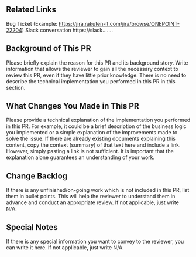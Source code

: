 ## Related Links
Bug Ticket  (Example: https://jira.rakuten-it.com/jira/browse/ONEPOINT-22204)
Slack conversation  https://slack.......
  
## Background of This PR
Please briefly explain the reason for this PR and its background story.
Write information that allows the reviewer to gain all the necessary context to review this PR, even if they have little prior knowledge.
There is no need to describe the technical implementation you performed in this PR in this section.
 
## What Changes You Made in This PR
Please provide a technical explanation of the implementation you performed in this PR. For example, it could be a brief description of the business logic you implemented or a simple explanation of the improvements made to solve the issue. If there are already existing documents explaining this content, copy the context (summary) of that text here and include a link. However, simply pasting a link is not sufficient. It is important that the explanation alone guarantees an understanding of your work.
 
## Change Backlog
If there is any unfinished/on-going work which is not included in this PR, list them in bullet points.
This will help the reviewer to understand them in advance and conduct an appropriate review.
If not applicable, just write N/A.
 
## Special Notes
If there is any special information you want to convey to the reviewer, you can write it here.
If not applicable, just write N/A.
